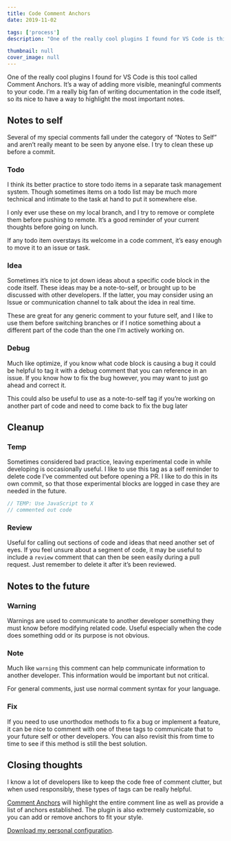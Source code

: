 ```yaml
---
title: Code Comment Anchors
date: 2019-11-02

tags: ['process']
description: "One of the really cool plugins I found for VS Code is this tool called Comment Anchors. It’s a way of adding more visible, meaningful comments to your code. I’m a really big fan of writing documentation in the code itself, so its nice to have a way to highlight the most important notes."

thumbnail: null
cover_image: null
---
```


One of the really cool plugins I found for VS Code is this tool called Comment Anchors. It’s a way of adding more visible, meaningful comments to your code. I’m a really big fan of writing documentation in the code itself, so its nice to have a way to highlight the most important notes.

## Notes to self

Several of my special comments fall under the category of “Notes to Self” and aren’t really meant to be seen by anyone else. I try to clean these up before a commit.

### Todo

I think its better practice to store todo items in a separate task management system. Though sometimes items on a todo list may be much more technical and intimate to the task at hand to put it somewhere else.

I only ever use these on my local branch, and I try to remove or complete them before pushing to remote. It’s a good reminder of your current thoughts before going on lunch.

If any todo item overstays its welcome in a code comment, it’s easy enough to move it to an issue or task.

### Idea

Sometimes it’s nice to jot down ideas about a specific code block in the code itself. These ideas may be a note-to-self, or brought up to be discussed with other developers. If the latter, you may consider using an Issue or communication channel to talk about the idea in real time.

These are great for any generic comment to your future self, and I like to use them before switching branches or if I notice something about a different part of the code than the one I’m actively working on.

### Debug

Much like optimize, if you know what code block is causing a bug it could be helpful to tag it with a debug comment that you can reference in an issue. If you know how to fix the bug however, you may want to just go ahead and correct it.

This could also be useful to use as a note-to-self tag if you’re working on another part of code and need to come back to fix the bug later

## Cleanup

### Temp

Sometimes considered bad practice, leaving experimental code in while developing is occasionally useful. I like to use this tag as a self reminder to delete code I’ve commented out before opening a PR. I like to do this in its own commit, so that those experimental blocks are logged in case they are needed in the future.

```js
// TEMP: Use JavaScript to X
// commented out code
```

### Review

Useful for calling out sections of code and ideas that need another set of eyes. If you feel unsure about a segment of code, it may be useful to include a `review` comment that can then be seen easily during a pull request. Just remember to delete it after it’s been reviewed.

## Notes to the future

### Warning

Warnings are used to communicate to another developer something they must know before modifying related code. Useful especially when the code does something odd or its purpose is not obvious.

### Note

Much like `warning` this comment can help communicate information to another developer. This information would be important but not critical.

For general comments, just use normal comment syntax for your language.

### Fix

If you need to use unorthodox methods to fix a bug or implement a feature, it can be nice to comment with one of these tags to communicate that to your future self or other developers. You can also revisit this from time to time to see if this method is still the best solution.

## Closing thoughts

I know a lot of developers like to keep the code free of comment clutter, but when used responsibly, these types of tags can be really helpful.

[Comment Anchors](https://marketplace.visualstudio.com/items?itemName=ExodiusStudios.comment-anchors) will highlight the entire comment line as well as provide a list of anchors established. The plugin is also extremely customizable, so you can add or remove anchors to fit your style.

[Download my personal configuration](https://gist.github.com/MattMcAdams/7cfbf8b560bba93e6c1f52341a7540ce).
